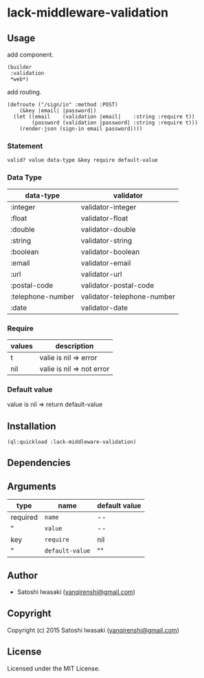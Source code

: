 # lack-middleware-validation

## Usage
add component.

```common-lisp
(builder
 :validation
 *web*)
```

add routing.

```common-lisp
(defroute ("/sign/in" :method :POST)
    (&key |email| |password|)
  (let ((email    (validation |email|    :string :require t))
        (password (validation |password| :string :require t)))
    (render-json (sign-in email password))))
```

### Statement

```
valid? value data-type &key require default-value
```

### Data Type

| data-type         | validator                  |
|-------------------|----------------------------|
| :integer          | validator-integer          |
| :float            | validator-float            |
| :double           | validator-double           |
| :string           | validator-string           |
| :boolean          | validator-boolean          |
| :email            | validator-email            |
| :url              | validator-url              |
| :postal-code      | validator-postal-code      |
| :telephone-number | validator-telephone-number |
| :date             | validator-date             |

### Require

| values | description              |
|--------|--------------------------|
| t      | valie is nil ⇒ error     |
| nil    | valie is nil ⇒ not error |

### Default value

value is nil ⇒ return default-value

## Installation

```common-lisp
(ql:quickload :lack-middleware-validation)
```

## Dependencies

## Arguments

| type     | name            | default value |
|----------|-----------------|---------------|
| required | `name`          | --            |
| "        | `value`         | --            |
| key      | `require`       | nil           |
| "        | `default-value` | ""            |

## Author

+ Satoshi Iwasaki (yanqirenshi@gmail.com)

## Copyright

Copyright (c) 2015 Satoshi Iwasaki (yanqirenshi@gmail.com)

## License

Licensed under the MIT License.
